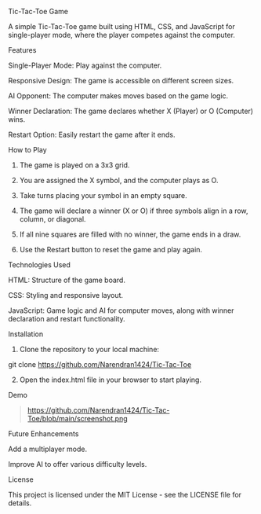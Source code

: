 
Tic-Tac-Toe Game

A simple Tic-Tac-Toe game built using HTML, CSS, and JavaScript for single-player mode, where the player competes against the computer.

Features

Single-Player Mode: Play against the computer.

Responsive Design: The game is accessible on different screen sizes.

AI Opponent: The computer makes moves based on the game logic.

Winner Declaration: The game declares whether X (Player) or O (Computer) wins.

Restart Option: Easily restart the game after it ends.


How to Play

1. The game is played on a 3x3 grid.


2. You are assigned the X symbol, and the computer plays as O.


3. Take turns placing your symbol in an empty square.


4. The game will declare a winner (X or O) if three symbols align in a row, column, or diagonal.


5. If all nine squares are filled with no winner, the game ends in a draw.


6. Use the Restart button to reset the game and play again.



Technologies Used

HTML: Structure of the game board.

CSS: Styling and responsive layout.

JavaScript: Game logic and AI for computer moves, along with winner declaration and restart functionality.


Installation

1. Clone the repository to your local machine:

git clone https://github.com/Narendran1424/Tic-Tac-Toe


2. Open the index.html file in your browser to start playing.



Demo



> https://github.com/Narendran1424/Tic-Tac-Toe/blob/main/screenshot.png



Future Enhancements

Add a multiplayer mode.

Improve AI to offer various difficulty levels.


License

This project is licensed under the MIT License - see the LICENSE file for details.


